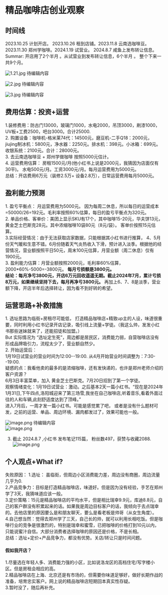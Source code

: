 <h1> 精品咖啡店创业观察 </h1>

<h2> 时间线 </h2>
2023.10.25 计划开店。 2023.10.26 租到店铺。2023.11.8 云南选咖啡豆。2023.11.30 郑州学咖啡。2024.1.19 试营业。 2024.8.7 咸鱼上发布转让信息。 <br>
Summar: 开店用了2个半月 。从试营业到发布转让信息，6个半月 。 整个下来一共9个月。<br>

![1.21.jpg](https://s2.loli.net/2024/08/08/wFTtVpEQ6xLlBXr.jpg)
待编辑内容 <br>

![2.jpg](https://s2.loli.net/2024/08/08/ArjRBaLtuE57iFU.jpg)
待编辑内容 <br>

![3.jpg](https://s2.loli.net/2024/08/08/w1pMWE6vCDd3tKQ.jpg)
待编辑内容 <br>
<h2> 费用估算：投资+运营 </h2>
1.装修费用：防古门13000，玻璃门1000，水电2000，吊顶3000，刷漆1000，UV板+工费2500，吧台3000。合计25000.<br>
2. 购置设备：咖啡机-格米莱74代：14500元，磨豆机-二手Q18：2000元，jiujing制冰机：5800元，净水器：2250元。排水机：398元。小冰箱：699元。收银系统：2100元。合计：28000元。<br>
3. 去云南选咖啡豆 + 郑州学做咖啡 按照5000元估计。<br>
4. 运营费用估算： 房租1500元/月(他小红书上说是2000元，我猜因为店面仅有30平)。 水电500元/月。工资3000元/月。每月运营费用为5000元。 <br>
总结：开店费用6万元（装修2.5万+ 设备2.8万），日常运营费用每月5000元。<br>
<h2> 盈利能力预测</h2>
1. 盈亏平衡点： 月运营费用为5000元。 因为每周二休息，所以每日的运营成本=50000/26=192元。毛利率按照60%估算，每日的盈亏平衡点为320元。<br>
2. 单品价格、客单价：美团上显示SKU有17个，其中咖啡15-20元，华夫饼13元，黄金芝士巴斯克28元。其中浓缩咖啡10袋80元（8元/袋）。 客单价按照15元估算。 <br>
3.实际经营情况：由于无法获取店家数据，只能根据其小红书进行推算， 4、5月份天气暖和生意不错。6月份随着天气炎热收入下滑，预计进入淡季。根据他的经营情况，营业额按照平日50元，周末100元估算，月营业额（周二休息）仅有1900元。<br>
3. 盈利能力估算：月营业额按照2000元，毛利率60%估算，2000*60%-5000=-3800元。<strong> 每月亏损额是3800元。</strong> <br>
<strong>结论：每月净亏3800元，开店6万元回收遥遥无期。截止2024年7月，累计亏损8万元，如果继续坚持下去，每月再净亏3800元。</strong> 再加上6、7、8是淡季，营业额下降，开店半年后选择转让，因为看不到好转的希望。

<h2> 运营思路+补救措施</h2>
1. 选址思路为临街+房租尽可能低， 打造精品咖啡店+精致up主的人设，味道很重要，同时利用小红书记录开店记录，吸引线上流量+学徒。（我这么帅，发发小红书那些迷妹就来了，还能招徒和加盟。）<br>
 But 实际情况为 “选址定生死”，周边都是居民区，消费能力弱，自营咖啡店没有形成品牌吸引力，流程太少了，营业额自然少。<br>
2.  开始运营后： <br>
1月19日试营业的营业时间为12:00--19:00. 从4月开始营业时间调整为：7:30--19:00.<br>疑惑的点：我看他卖的最多的是浓缩咖啡，还有发快递的，也许是郑州老师介绍的客户资源？<br>
6月3日丰富菜单，加入 黄金芝士巴斯克。7月20日招到了第一个学徒。<br>
观察情绪变化：1月19日试营业：激动。之后基本2天一篇小红书。“现在是2024年1月31日,下午四点,洛阳城迎来了第三场雪,我坐在自己咖啡店,听着音乐,看着外面过往的人和车辆,此刻舒适度达到了顶峰。” <br>进入7月后，一周才发一篇小红书。可能是感觉累了吧， 或者是没有什么题材可发，之前的运营、单品、周边环境、漏肉都发过了，效果可能也一般。<br>


![image.png](https://s2.loli.net/2024/08/08/kxQXfSiCl63ZRrA.png)
待编辑内容 <br>
![image.png](https://s2.loli.net/2024/08/08/kxQXfSiCl63ZRrA.png) <br>

3. 截止 2024.8.7 ,小红书 发布笔记115篇， 粉丝数497，获赞与收藏2088.<br>
![image.png](https://s2.loli.net/2024/08/08/J8euvzS5sFBjhYW.png)
<h2> 个人观点+What if? </h2>
失败原因： 1.选址： 虽临街，但周边小区消费能力差，周边没有商圈，周边流量几乎为0.<br>
2.产品竞争力：目标是打造精品咖啡店，味道好。但是因为没有经验，手艺在郑州学了3天，我猜味道应该一般。<br>
3.定价策略：15元是精品咖啡店的平均水平，但是相比瑞幸9.9元，库迪8.8元，自己的客户群没有积累起来的话。如果我是周边目标客户的话，我倾向于去点瑞幸的。去他店里的原因要么是和朋友聊天，要么是看老板是帅哥（从女生角度）。<br>
4.自己想当然：觉得去郑州学了三天，自己长的帅，就可以利用长相吃饭。但是咖啡行业的竞争是很激烈的，特别是瑞幸和蜜雪，已把咖啡的价格打到10元以内，只能说蜜汁自信。大部分消费者选择咖啡的原因还是价格，不是长相。<br>
总结：选址+定价+产品竞争力，都没有优势。关店/转让只是时间问题。<br>
<h4> 假如我开店？ </h4>
1.尽量选在年轻人多、消费能力强的小区，比如说洛龙区的高档住宅/写字楼小区。但是房租会相应的高。<br>
2.精品咖啡店在上海、北京还是有市场的，但需要你味道足够好，做好长期作战的准备，培育忠实客户。网上说的精品咖啡店短期回本真实性存疑。<br>
3.暂时没了，随后再补充。 <br>
